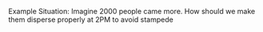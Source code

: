 Example Situation: Imagine 2000 people came more. How should we make them disperse properly at 2PM to avoid stampede